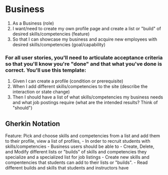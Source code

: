 # Business

1. As a Business (role)
2. I want/need to create my own profile page and create a list or "build" of desired skills/competencies (feature)
3. So that I can showcase my business and acquire new employees with desired skills/competencies (goal/capability)

### For all user stories, you'll need to articulate acceptance criteria so that you'll know you're "done" and that what you've done is correct. You'll use this template:

1. Given I can create a profile (condition or prerequisite)
2. When I add different skills/competencies to the site (describe the interaction or state change)
3. Then I should have a list of what skills/competencies my business needs and what job postings require (what are the intended results? Think of "should")

## Gherkin Notation

Feature: Pick and choose skills and competencies from a list and add them to their profile, view a list of profiles,
    - In order to recruit students with skills/competencies
    - Business users should be able to
    - Create, Delete, and Modify different lists or "builds" of skills and competencies they specialize and a specialized list for job listings
    - Create new skills and compentencies that students can add to their lists or "builds".
    - Read different builds and skills that students and instructors have
